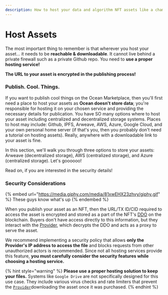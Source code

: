 ```yaml
---
description: How to host your data and algorithm NFT assets like a champ 🏆 😎
---
```


# Host Assets

The most important thing to remember is that wherever you host your asset... it needs to be **reachable & downloadable**. It cannot live behind a private firewall such as a private Github repo. You need to **use a proper hosting service!**

**The URL to your asset is encrypted in the publishing process!**

### Publish. Cool. Things.

If you want to publish cool things on the Ocean Marketplace, then you'll first need a place to host your assets as **Ocean doesn't store data**; you're responsible for hosting it on your chosen service and providing the necessary details for publication. You have SO many options where to host your asset including centralized and decentralized storage systems. Places to host may include: Github, IPFS, Arweave, AWS, Azure, Google Cloud, and your own personal home server (if that's you, then you probably don't need a tutorial on hosting assets). Really, anywhere with a downloadable link to your asset is fine.

In this section, we'll walk you through three options to store your assets: Arweave (decentralized storage), AWS (centralized storage), and Azure (centralized storage). Let's goooooo!

Read on, if you are interested in the security details!

### Security Considerations

{% embed url="https://media.giphy.com/media/81xwEHX23zhvy/giphy.gif" %}
These guys know what's up
{% endembed %}

When you publish your asset as an NFT, then the URL/TX ID/CID required to access the asset is encrypted and stored as a part of the NFT's [DDO](../../developers/identifiers.md) on the blockchain. Buyers don't have access directly to this information, but they interact with the [Provider](https://github.com/oceanprotocol/provider#provider), which decrypts the DDO and acts as a proxy to serve the asset.

We recommend implementing a security policy that allows **only the Provider's IP address to access the file** and blocks requests from other unauthorized actors is recommended. Since not all hosting services provide this feature, **you must carefully consider the security features while choosing a hosting service.**

{% hint style="warning" %}
**Please use a proper hosting solution to keep your files.** Systems like `Google Drive` are not specifically designed for this use case. They include various virus checks and rate limiters that prevent the [`Provider`](../../developers/old-infrastructure/provider/)downloading the asset once it was purchased.
{% endhint %}
